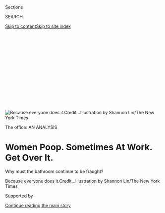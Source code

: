 <div id="app">

<div>

<div>

<div>

<div class="NYTAppHideMasthead css-ikk3s8 e1suatyy0">

<div class="section css-133zg39 e1suatyy2">

<div class="css-eph4ug er09x8g0">

<div class="css-6n7j50">

</div>

<span class="css-1dv1kvn">Sections</span>

<div class="css-10488qs">

<span class="css-1dv1kvn">SEARCH</span>

</div>

[Skip to content](#site-content)[Skip to site
index](#site-index)

</div>

<div class="css-10698na e1huz5gh0">

</div>

</div>

</div>

</div>

<div data-aria-hidden="false">

<div id="site-content" data-role="main">

<div>

<div class="css-1aor85t" style="opacity:0.000000001;z-index:-1;visibility:hidden">

<div class="css-1hqnpie">

<div class="css-epjblv">

<span class="css-17xtcya">[Style](/section/style)</span><span class="css-x15j1o">|</span><span class="css-fwqvlz">Women
Poop. Sometimes At Work. Get Over
It.</span>

</div>

<div class="css-k008qs">

<div class="css-1iwv8en">

<span class="css-18z7m18"></span>

<div>

</div>

</div>

<span class="css-1n6z4y">https://nyti.ms/2LB2vrA</span>

<div class="css-1705lsu">

<div class="css-4xjgmj">

<div class="css-4skfbu" data-role="toolbar" data-aria-label="Social Media Share buttons, Save button, and Comments Panel with current comment count" data-testid="share-tools">

  - 
  - 
  - 
  - 
    
    <div class="css-6n7j50">
    
    </div>

  - 
  - 

</div>

</div>

</div>

</div>

</div>

</div>

<div class="css-11qgg8s">

</div>

<div id="fullBleedHeaderContent">

<div class="css-9fsmc8">

![<span class="css-16f3y1r e13ogyst0" data-aria-hidden="true">Because
everyone does
it.</span><span class="css-cnj6d5 e1z0qqy90" itemprop="copyrightHolder"><span class="css-1ly73wi e1tej78p0">Credit...</span><span><span>Illustration
by Shannon Lin/The New York
Times</span></span></span>](https://static01.graylady3jvrrxbe.onion/images/2019/09/17/fashion/17office-bathroom-1/17office-bathroom-1-articleLarge.png?quality=75&auto=webp&disable=upscale)

</div>

<div class="css-1pumfk">

The office: AN ANALYSIS

<div class="css-1vkm6nb ehdk2mb0">

# Women Poop. Sometimes At Work. Get Over It.

</div>

Why must the bathroom continue to be fraught?

</div>

<div class="css-nwzfg5 e1gnum310">

<span class="css-1f9pvn2 style">Because everyone does
it.</span><span class="css-cnj6d5 e1z0qqy90" itemprop="copyrightHolder"><span class="css-1ly73wi e1tej78p0">Credit...</span><span><span>Illustration
by Shannon Lin/The New York Times</span></span></span>

</div>

<div id="sponsor-wrapper" class="css-1hyfx7x">

<div id="sponsor-slug" class="css-19vbshk">

Supported by

</div>

[Continue reading the main
story](#after-sponsor)

<div id="sponsor" class="ad sponsor-wrapper" style="text-align:center;height:100%;display:block">

</div>

<div id="after-sponsor">

</div>

</div>

<div class="css-1wx1auc e1gnum311">

<div class="css-18e8msd">

<div class="css-vp77d3 epjyd6m0">

<div class="css-1baulvz">

By [<span class="css-1baulvz" itemprop="name">Jessica
Bennett</span>](https://www.nytimes3xbfgragh.onion/by/jessica-bennett)
and <span class="css-1baulvz last-byline" itemprop="name">Amanda
McCall</span>

</div>

</div>

  - 
    
    <div class="css-ld3wwf e16638kd2">
    
    Published Sept. 17, 2019Updated Sept. 20,
    2019
    
    </div>

  - 
    
    <div class="css-4xjgmj">
    
    <div class="css-pvvomx" data-role="toolbar" data-aria-label="Social Media Share buttons, Save button, and Comments Panel with current comment count" data-testid="share-tools">
    
      - 
      - 
      - 
      - 
        
        <div class="css-6n7j50">
        
        </div>
    
      - 
      - 
    
    </div>
    
    </div>

</div>

</div>

</div>

<div class="section meteredContent css-1r7ky0e" name="articleBody" itemprop="articleBody">

<div class="css-1fanzo5 StoryBodyCompanionColumn">

<div class="css-53u6y8">

There once was a woman who walked regularly from her office in Midtown
Manhattan to a hotel across the street in order to use the restroom, and
that woman may have been one of us.

That woman had a friend, at another office job, who carried a book of
matches and a can of air freshener in her purse — more willing to set
off the office fire alarm than leave any hint of odor in a public
lavatory.

That friend had another friend, at another office job, who repeatedly
forced her body to do the deed so quickly — racing from cubicle to
bathroom and back, in an effort to deflect attention from what she might
be doing in there — that it led to a semi-serious hemorrhoid problem.

As her former colleague put it: “She was pooping at the speed of pee.”

Remember the children’s book, “[Everyone
Poops](https://www.amazon.com/Everyone-Turtleback-School-Library-Binding/dp/0613685725/ref=sr_1_1?keywords=everybody+poops&qid=1568487804&s=books&sr=1-1)”?
It is meant to teach kids that defecating is a natural, healthy part of
digestion, and it does so by illustrating a wide variety of creatures —
dogs, cats, snakes, whales, hippos, little boys — happily defecating.
But you know who you won’t see defecating in that book, happily or
unhappily? Women.

</div>

</div>

<div class="css-1fanzo5 StoryBodyCompanionColumn">

<div class="css-53u6y8">

***\[Read our full package,*** **[*“The Office: An In-Depth Analysis of
Workplace User
Behavior.”*](https://www.nytimes3xbfgragh.onion/interactive/2019/09/17/style/the-office.html)*\]***

We may be living in an age where certain pockets of the corporate world
are breathlessly adapting to women’s needs — company-subsidized tampons,
salary workshops, lactation rooms. But even in the world’s most
progressive workplace, it’s not a stretch to think that you might have
an empowered female executive leading a meeting at one moment and then
sneaking off to another floor to relieve herself, the next.

Poop shame is real — and it disproportionately affects women, who suffer
[from higher rates of irritable bowel syndrome and inflammatory bowel
disease](https://gi.org/topics/common-gi-problems-in-women/). In other
words, the patriarchy has seeped into women’s intestinal tracts. Let’s
call it the pootriarchy.

Girls aren’t born with poo shame — it’s something they’re taught.

In “[Psychology in the
Bathroom](https://www.amazon.com/Psychology-Bathroom-Nick-Haslam/dp/0230368255),”
the psychologist Nicholas Haslam writes that girls tend to be toilet
trained earlier than boys, learning at a young age to neatly keep their
bodily functions contained (our words, not his).

When those girls get a bit older, they learn to pass gas silently —
while boys do it loudly, and think it’s hilarious. (Yes, there is a kind
of Kinsey scale to gas-passing and it goes like this: According to a
study called “[Fecal
Matters”](https://www.jstor.org/stable/10.1525/sp.2005.52.3.315?seq=1#page_scan_tab_contents)
that was published in a journal called “Social Problems,” adult
heterosexual men are far more likely to engage in scatological humor
than heterosexual women and are more likely to report intentionally
passing gas. Gay men are less likely to intentionally pass gas than
heterosexual women, and lesbian women are somewhere in between.)

“If a boy farts, everyone laughs, including the boy,” said Sarah Albee,
the author of “[Poop Happened\!: A History of the World from the Bottom
Up](https://www.amazon.com/Poop-Happened-History-World-Bottom/dp/0802720773).”
“If a girl farts, she is mortified.”

</div>

</div>

<div class="css-1fanzo5 StoryBodyCompanionColumn">

<div class="css-53u6y8">

Which is not to say that anxious poopers or audible flatulators of all
genders don’t exist: Indeed, a male friend of ours, a U.S. Marine,
recently explained that he often changes out of his military uniform and
into another while on base in order to enter an entirely different
facility to use the restroom. (He was one of three individuals who
responded to a survey we sent out to 100 people, mostly women, about
fecal habits at work. Even with the cloak of anonymity, apparently
nobody wanted to talk about it.)

But while boys and men are more likely to develop
“[paruresis](https://www.ncbi.nlm.nih.gov/pubmed/24056834),” the
D.S.M.-recognized medical term for pee-shyness — theorized by some to
stem, in part, from the pressure of standing next to each other at open
urinals — it is women who are more likely to have “parcopresis,” the
corresponding bowel movement anxiety, which is not in the D.S.M.,
according to a variety of fecal scholars.

“The bathroom is saturated with gender in fascinating ways,” said Mr.
Haslam, a professor of psychology at the University of Melbourne, who
noted that women’s aversion, particularly at work, is not entirely
unfounded: One unpublished study he mentions in his book found that a
woman who excused herself to go to the bathroom was evaluated more
negatively than one who excused herself to tend to “paperwork” — while
there was no difference in the way participants viewed the men.

“At one level it’s an association of women with purity,” said Mr.
Haslam, referring to the double standard. “At another it’s a double
standard applied to hygiene and civility, where the weight falls
disproportionately on women to be clean, odorless and groomed.”

Or, as one of the woman interviewed in that “Fecal Matters” study put
it: “Women are supposed to be non-poopers.”

For most of history, it would seem, they have fallen in line — adopting
all sorts of creative ways to avoid mention, inference, acknowledgment,
or God forbid, smell, even when inside the bathroom.

</div>

</div>

<div class="css-1fanzo5 StoryBodyCompanionColumn">

<div class="css-53u6y8">

According to Ms. Albee, in the Gold Rush days, while the men on the open
range would simply find a shrub or pop a squat, prairie women would form
elaborate protective circles to shield one another. “They’d all stand in
a circle, facing out, holding their skirts out to the side to form a
‘wall,’” she said. “Then one at a time, they’d take turns going to the
bathroom in the middle of the circle, away from prying eyes.”

These days, bathroom camouflage antics look far less sisterly.

There are those who engage in the Flush Hush, which involves flushing
the toilet over and over again to drown out any sound.

There is the Scatological Standoff, in which two or more women sit
silently in stalls next to one another, waiting for one to break the
silence and have a bowel movement first — or simply give up and retreat
back to their cubicle, only to begin the same standoff an hour later.

And then there’s the Poop Dupe — when you walk into the bathroom, see a
co-worker you know, and immediately beeline to the mirror to check your
hair. (Because you’d rather be known as superficial than defecating,
obviously.)

Or maybe you just hold it. According to a[recent survey of 1,000
Canadian
women](http://news.nationalpost.com/2013/04/30/is-pooping-the-last-taboo-for-women-at-work/),
71 percent said they go “to great lengths to avoid defecating —
especially in a public washroom.” (Is it any surprise to hear that women
are more constipated than men?)

Historians have long noted that public facilities were created for — and
built by — men, and bathrooms are no exception. Most architects are men,
most plumbers are men, and early public facilities were tailored to the
white men — and then later, white women — who were engaging in public
life enough to use them.

</div>

</div>

<div class="css-1fanzo5 StoryBodyCompanionColumn">

<div class="css-53u6y8">

Which might help explain why nobody stopped to think that just because
the square footage of a bathroom facility may be equal, that doesn’t
mean you can necessarily fit an equal number of stalls. Men’s room users
have the luxury of urinals and speed, while women — who must contend
with things like periods, changing-tables, one-piece rompers and wiping
— [take longer to use the
restroom](https://journals.sagepub.com/doi/abs/10.1177/0885412206295846),
while doing so with less real estate.

In Congress, women didn’t have their own bathrooms on the House floor
until 2011 (2011\! When there were 76 of them serving\!) while those in
the Senate got theirs off the Senate floor in 1993.

“I didn’t have the five minutes to get” to the restroom “and then the
five minutes to get back,” Rep. Donna F. Edwards (D-Md.),[told the
Washington
Post](https://www.washingtonpost.com/lifestyle/style/women-in-the-house-get-a-restroom/2011/07/28/gIQAFgdwfI_story.html)
in 2011. “I would have missed a vote.”

Previously, those female House members had to trek out of chambers and
fight off tourists in another hall — a scene that reminded us of “Hidden
Figures,” the film about the early black women scientists of NASA, who
[had to hike half a mile to the closest segregated women’s restroom to
relieve
themselves](https://www.thecut.com/2017/01/hidden-figures-shows-how-a-bathroom-break-can-change-history.html).
The scene may have been fictional, but suffice to say, women of color
have had to endure much worse.

And then there are the biological factors at play.

According to the work of Dr. Robynne Chutkan, an integrative
gastroenterologist and the author of “Gutbliss,” women’s poop anxiety
might not simply be cultural or even psychological. It could be
physical, as there are actually some profound differences between the
female and male digestive tracts, beginning with the length of the
colon, which is longer in women (Dr. Chutkan calls it the “voluptuous
Venus”).

“What that extra length in the colon does is create this redundancy,
these sort of extra twists and turns,”[she has
said](https://www.theatlantic.com/health/archive/2013/10/what-we-eat-affects-everything/279922/).
“Think of the male colon as kind of a gentle horseshoe, and the female
colon as being a tangled-up Slinky.”

</div>

</div>

<div class="css-1fanzo5 StoryBodyCompanionColumn">

<div class="css-53u6y8">

As it turns out, the ideal position for a person to comfortably relieve
their bowels — at least according to gastroenterologists — is a lot like
a squat, with the knees at a 90-degree angle to the waist, and not a
seated position. Which means that perhaps all of us should be investing
in a[squatty
potty](https://www.theguardian.com/news/2018/nov/30/bowel-movement-change-the-way-you-poo-squatty-potty-toilet?CMP=Share_iOSApp_Other)
to prop up our feet, but particularly those of us with a tangled up
Slinky for a colon, sitting on a toilet in an office building that was
built for the height of men.

Or, a better idea: We could invest in educating girls to accept their
bodies as they are, along with all the smells and sounds that come with
it. Because, quite frankly, women have enough crap to deal with.

</div>

</div>

<div>

</div>

<div class="css-1fanzo5 StoryBodyCompanionColumn">

<div class="css-53u6y8">

[Jessica Bennett](http://jessicabennett.com/) writes on gender and
culture, and is pretty sure this is not the type of writing her parents
expected when she told them she’d taken a job at The New York Times.

[Amanda McCall](https://amandacmccall.com/) is a writer, producer and
co-author of the book “Grandma’s Dead: Breaking Bad News With Baby
Animals.”

</div>

</div>

</div>

<div>

</div>

<div>

</div>

<div>

</div>

<div>

<div id="bottom-wrapper" class="css-1ede5it">

<div id="bottom-slug" class="css-l9onyx">

Advertisement

</div>

[Continue reading the main
story](#after-bottom)

<div id="bottom" class="ad bottom-wrapper" style="text-align:center;height:100%;display:block;min-height:90px">

</div>

<div id="after-bottom">

</div>

</div>

</div>

</div>

</div>

## Site Index

<div>

</div>

## Site Information Navigation

  - [© <span>2020</span> <span>The New York Times
    Company</span>](https://help.nytimes3xbfgragh.onion/hc/en-us/articles/115014792127-Copyright-notice)

<!-- end list -->

  - [NYTCo](https://www.nytco.com/)
  - [Contact
    Us](https://help.nytimes3xbfgragh.onion/hc/en-us/articles/115015385887-Contact-Us)
  - [Work with us](https://www.nytco.com/careers/)
  - [Advertise](https://nytmediakit.com/)
  - [T Brand Studio](http://www.tbrandstudio.com/)
  - [Your Ad
    Choices](https://www.nytimes3xbfgragh.onion/privacy/cookie-policy#how-do-i-manage-trackers)
  - [Privacy](https://www.nytimes3xbfgragh.onion/privacy)
  - [Terms of
    Service](https://help.nytimes3xbfgragh.onion/hc/en-us/articles/115014893428-Terms-of-service)
  - [Terms of
    Sale](https://help.nytimes3xbfgragh.onion/hc/en-us/articles/115014893968-Terms-of-sale)
  - [Site
    Map](https://spiderbites.nytimes3xbfgragh.onion)
  - [Help](https://help.nytimes3xbfgragh.onion/hc/en-us)
  - [Subscriptions](https://www.nytimes3xbfgragh.onion/subscription?campaignId=37WXW)

</div>

</div>

</div>

</div>
